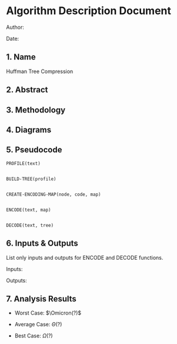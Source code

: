 # Algorithm Description Document

Author: 

Date: 

## 1. Name
Huffman Tree Compression

## 2. Abstract

## 3. Methodology

## 4. Diagrams

## 5. Pseudocode

```
PROFILE(text)


BUILD-TREE(profile)


CREATE-ENCODING-MAP(node, code, map)


ENCODE(text, map)


DECODE(text, tree)

```

## 6. Inputs & Outputs

List only inputs and outputs for ENCODE and DECODE functions.

Inputs:

Outputs:


## 7. Analysis Results

* Worst Case: $\Omicron(?)$

* Average Case: $\Theta(?)$

* Best Case: $\Omega(?)$

